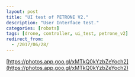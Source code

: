 ```yaml
---
layout: post
title: "UI test of PETRONE V2."
description: "User Interface test."
categories: [robots]
tags: [drone, controller, ui_test, petrone_v2]
redirect_from:
  - /2017/06/28/
---
```



[https://photos.app.goo.gl/xMTkQ0kYzbZeYoch2](https://photos.app.goo.gl/xMTkQ0kYzbZeYoch2)

